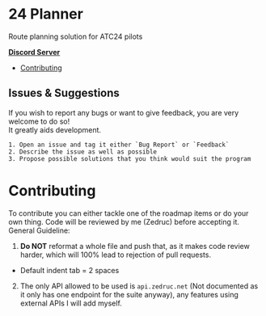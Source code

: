 
# 24 Planner

Route planning solution for ATC24 pilots

[**Discord Server**](https://discord.gg/XC9tTTWMT5)


* [Contributing](#contributing)

## Issues & Suggestions

If you wish to report any bugs or want to give feedback, you are very welcome to do so!  
It greatly aids development.

    1. Open an issue and tag it either `Bug Report` or `Feedback`
    2. Describe the issue as well as possible
    3. Propose possible solutions that you think would suit the program

# Contributing

To contribute you can either tackle one of the roadmap items or do your own thing. Code will be reviewed by me (Zedruc) before accepting it.  
General Guideline:

1. **Do NOT** reformat a whole file and push that, as it makes code review harder, which will 100% lead to rejection of pull requests.

* Default indent tab = 2 spaces

2. The only API allowed to be used is `api.zedruc.net` (Not documented as it only has one endpoint for the suite anyway), any features using      external APIs I will add myself.
